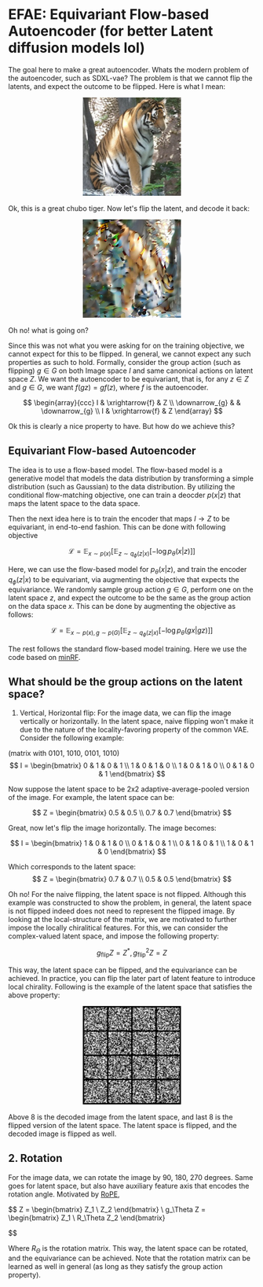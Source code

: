 # EFAE: Equivariant Flow-based Autoencoder (for better Latent diffusion models lol)

The goal here to make a great autoencoder. Whats the modern problem of the autoencoder, such as SDXL-vae? The problem is that we cannot flip the latents, and expect the outcome to be flipped. Here is what I mean:


<p align="center">
<img src="contents/chubocat.png" width="200" height="200" />
</p>

Ok, this is a great chubo tiger. Now let's flip the latent, and decode it back:

<p align="center">
<img src="contents/chubocat_flipped.png" width="200" height="200" />
</p>

Oh no! what is going on?

Since this was not what you were asking for on the training objective, we cannot expect for this to be flipped. In general, we cannot expect any such properties as such to hold. Formally, consider the group action (such as flipping) $g \in G$ on both Image space $I$ and same canonical actions on latent space $Z$. We want the autoencoder to be equivariant, that is, for any $z \in Z$ and $g \in G$, we want $f(gz) = g f(z)$, where $f$ is the autoencoder.

$$
\begin{array}{ccc}
I & \xrightarrow{f} & Z \\
\downarrow_{g} & & \downarrow_{g} \\
I & \xrightarrow{f} & Z
\end{array}
$$

Ok this is clearly a nice property to have. But how do we achieve this?

## Equivariant Flow-based Autoencoder

The idea is to use a flow-based model. The flow-based model is a generative model that models the data distribution by transforming a simple distribution (such as Gaussian) to the data distribution. By utilizing the conditional flow-matching objective, one can train a deocder $p(x | z)$ that maps the latent space to the data space.

Then the next idea here is to train the encoder that maps $I \rightarrow Z$ to be equivariant, in end-to-end fashion. This can be done with following objective

$$
\mathcal{L} = \mathbb{E}_{x \sim p(x)} \left[ \mathbb{E}_{z \sim q_\phi(z | x)} \left[ -\log p_\theta(x | z) \right] \right] 
$$

Here, we can use the flow-based model for $p_\theta(x | z)$, and train the encoder $q_\phi(z | x)$ to be equivariant, via augmenting the objective that expects the equivariance. We randomly sample group action $g \in G$, perform one on the latent space $z$, and expect the outcome to be the same as the group action on the data space $x$. This can be done by augmenting the objective as follows:

$$
\mathcal{L} = \mathbb{E}_{x \sim p(x), g \sim p(G)} \left[ \mathbb{E}_{z \sim q_\phi(z | x)} \left[ -\log p_\theta(gx | gz) \right] \right]
$$

The rest follows the standard flow-based model training. Here we use the code based on [minRF](https://github.com/cloneofsimo/minRF).

## What should be the group actions on the latent space?

1. Vertical, Horizontal flip: For the image data, we can flip the image vertically or horizontally. In the latent space, naive flipping won't make it due to the nature of the locality-favoring property of the common VAE. Consider the following example:

(matrix with 0101, 1010, 0101, 1010)
$$
I = \begin{bmatrix}
0 & 1 & 0 & 1 \\
1 & 0 & 1 & 0 \\
1 & 0 & 1 & 0 \\
0 & 1 & 0 & 1
\end{bmatrix}
$$

Now suppose the latent space to be 2x2 adaptive-average-pooled version of the image. For example, the latent space can be:

$$
Z = \begin{bmatrix}
0.5 & 0.5 \\
0.7 & 0.7 
\end{bmatrix}
$$

Great, now let's flip the image horizontally. The image becomes:

$$
I = \begin{bmatrix}
1 & 0 & 1 & 0 \\
0 & 1 & 0 & 1 \\
0 & 1 & 0 & 1 \\
1 & 0 & 1 & 0
\end{bmatrix}
$$

Which corresponds to the latent space:
$$
Z = \begin{bmatrix}
0.7 & 0.7 \\
0.5 & 0.5
\end{bmatrix}
$$

Oh no! For the naive flipping, the latent space is not flipped. Although this example was constructed to show the problem, in general, the latent space is not flipped indeed does not need to represent the flipped image. By looking at the local-structure of the matrix, we are motivated to further impose the locally chiralitical features. For this, we can consider the complex-valued latent space, and impose the following property:

$$
g_\text{flip} Z = Z^*, g_\text{flip}^2 Z = Z
$$

This way, the latent space can be flipped, and the equivariance can be achieved. In practice, you can flip the later part of latent feature to introduce local chirality. Following is the example of the latent space that satisfies the above property:

<p align="center">
<img src="contents/flip.gif" width="200" height="200" />
</p>


Above 8 is the decoded image from the latent space, and last 8 is the flipped version of the latent space. The latent space is flipped, and the decoded image is flipped as well.

## 2. Rotation

For the image data, we can rotate the image by 90, 180, 270 degrees. Same goes for latent space, but also have auxiliary feature axis that encodes the rotation angle. Motivated by [RoPE](https://arxiv.org/abs/2104.09864),

$$
Z = \begin{bmatrix}
Z_1 \\
Z_2
\end{bmatrix} \\
g_\Theta Z = \begin{bmatrix}
Z_1 \\
R_\Theta Z_2
\end{bmatrix}

$$



Where $R_\Theta$ is the rotation matrix. This way, the latent space can be rotated, and the equivariance can be achieved. Note that the rotation matrix can be learned as well in general (as long as they satisfy the group action property).

